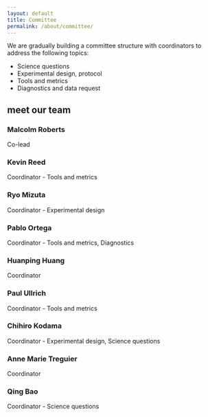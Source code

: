 ```yaml
---
layout: default
title: Committee
permalink: /about/committee/
---
```


We are gradually building a committee structure with coordinators to address the following topics:

* Science questions
* Experimental design, protocol
* Tools and metrics
* Diagnostics and data request

<section class="team-members" itemprop="contributor">
	<div class="container">
		<h2 class="top-heading">meet our team</h2>
		<article class="developer-grid">
			<div class="developer-wrap">
				<!-- <img src="/assets/images/team/roberts_malcolm.jpg" alt="Malcolm Roberts portrait"> -->
				<h3>Malcolm Roberts</h3>
				<p>Co-lead</p>
				<ul>
					<li style="list-style:none;"><a href="https://www.metoffice.gov.uk/research/people/malcolm-roberts"><i class="fa fa-globe"></i></a></li>
					<!-- <listyle="list-style:none;"><a href=""><i class="fab fa-instagram"></i></a></li>
					<listyle="list-style:none;"><a href=""><i class="fab fa-twitter"></i></a></li>
					<listyle="list-style:none;"><a href=""><i class="fab fa-linkedin-in"></i></a></li> -->
				</ul>
			</div>
		</article>
		<article class="developer-grid">
			<div class="developer-wrap">
                                <h3>Kevin Reed</h3>
				<p>Coordinator - Tools and metrics</p>
				<ul>
					<li style="list-style:none;"><a href="https://www.stonybrook.edu/experts/profile/kevin-reed"><i class="fa fa-globe"></i></a></li>
				</ul>
			</div>
			<div class="developer-wrap">
                                <h3>Ryo Mizuta</h3>
				<p>Coordinator - Experimental design</p>
				<ul>
					<li style="list-style:none;"><a href="https://www.mri-jma.go.jp/Member/clg/yomizutaryomizu_en.html"><i class="fa fa-globe"></i></a></li>
				</ul>
			</div>
			<div class="developer-wrap">
                                <h3>Pablo Ortega</h3>
				<p>Coordinator - Tools and metrics, Diagnostics</p>
				<ul>
					<li style="list-style:none;"><a href="https://www.bsc.es/ortega-pablo"><i class="fa fa-globe"></i></a></li>
				</ul>
			</div>
			<div class="developer-wrap">
                                <h3>Huanping Huang</h3>
				<p>Coordinator</p>
				<ul>
					<li style="list-style:none;"><a href="https://eesa.lbl.gov/profiles/huanping-huang/#:~:text=Huanping%20Huang%20is%20a%20postdoctoral,agriculture%2C%20and%20climate%20change%20adaptations."><i class="fa fa-globe"></i></a></li>
				</ul>
			</div>
			<div class="developer-wrap">
                                <h3>Paul Ullrich</h3>
				<p>Coordinator - Tools and metrics</p>
				<ul>
					<li style="list-style:none;"><a href="https://climate.ucdavis.edu/"><i class="fa fa-globe"></i></a></li>
				</ul>
			</div>
			<div class="developer-wrap">
                                <h3>Chihiro Kodama</h3>
				<p>Coordinator - Experimental design, Science questions</p>
				<ul>
					<li style="list-style:none;"><a href="https://scholar.google.com/citations?user=Xo-mwSQAAAAJ&hl=en"><i class="fa fa-globe"></i></a></li>
				</ul>
			</div>
			<div class="developer-wrap">
                                <h3>Anne Marie Treguier</h3>
				<p>Coordinator</p>
				<ul>
					<li style="list-style:none;"><a href="https://www.umr-lops.fr/en/The-lab/Contacts/Home-pages/Anne-Marie-Treguier"><i class="fa fa-globe"></i></a></li>
				</ul>
			</div>
			<div class="developer-wrap">
                                <h3>Qing Bao</h3>
				<p>Coordinator - Science questions</p>
				<ul>
					<li style="list-style:none;"><a href="http://staff.lasg.ac.cn/qbao/index_e.htm"><i class="fa fa-globe"></i></a></li>
				</ul>
			</div>
		</article>
	</div>
</section>
